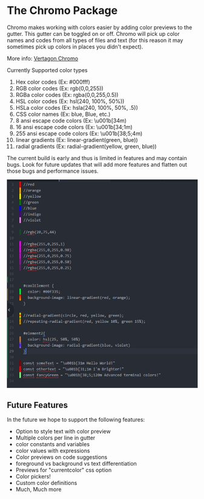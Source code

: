 # The Chromo Package

Chromo makes working with colors easier by adding color previews to the gutter.
This gutter can be toggled on or off. Chromo will pick up color names and codes from
all types of files and text (for this reason it may sometimes pick up colors in places you didn't expect).

More info: [Vertagon Chromo](http://www.vertagon.net/post/chromo.html)

Currently Supported color types
   1. Hex color codes (Ex: #000fff)
   2. RGB color codes (Ex: rgb(0,0,255))
   3. RGBa color codes (Ex: rgba(0,0,255,0.5))
   4. HSL color codes (Ex: hsl(240, 100%, 50%))
   5. HSLa color codes (Ex: hsla(240, 100%, 50%, .5))
   6. CSS color names (Ex: blue, Blue, etc.)
   7. 8 ansi escape code colors (Ex: \u001b[34m)
   8. 16 ansi escape code colors (Ex: \u001b[34;1m)
   9. 255 ansi escape code colors (Ex: \u001b[38;5;4m)
   10. linear gradients (Ex: linear-gradient(green, blue))
   11. radial gradients (Ex: radial-gradient(yellow, green, blue))

The current build is early and thus is limited in features and may contain bugs.
Look for future updates that will add more features and flatten out those bugs
and performance issues.

![capture](./Capture.PNG)

## Future Features

In the future we hope to support the following features:
   - Option to style text with color preview
   - Multiple colors per line in gutter
   - color constants and variables
   - color values with expressions
   - Color previews on code suggestions
   - foreground vs background vs text differentiation
   - Previews for "currentcolor" css option
   - Color pickers!
   - Custom color definitions
   - Much, Much more
